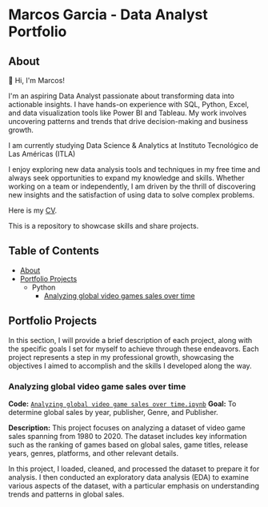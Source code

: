# Marcos Garcia - Data Analyst Portfolio
## About

👋 Hi, I'm Marcos!

I'm an aspiring Data Analyst passionate about transforming data into actionable insights. I have hands-on experience with SQL, Python, Excel, and data visualization tools like Power BI and Tableau. My work involves uncovering patterns and trends that drive decision-making and business growth.

I am currently studying Data Science & Analytics at Instituto Tecnológico de Las Américas (ITLA)

I enjoy exploring new data analysis tools and techniques in my free time and always seek opportunities to expand my knowledge and skills. Whether working on a team or independently, I am driven by the thrill of discovering new insights and the satisfaction of using data to solve complex problems.

Here is my [CV](https://github.com/Fuegillo/Data-Analysis-Portoflio/blob/main/Marcos_Garcia_CV.pdf).

This is a repository to showcase skills and share projects.

## Table of Contents

- [About](https://github.com/Fuegillo/Data-Analysis-Portoflio/edit/main/README.md)
- [Portfolio Projects]()
  - Python
    - [Analyzing global video games sales over time](https://github.com/Fuegillo/Portofio-Projects-)

## Portfolio Projects

In this section, I will provide a brief description of each project, along with the specific goals I set for myself to achieve through these endeavors. Each project represents a step in my professional growth, showcasing the objectives I aimed to accomplish and the skills I developed along the way.

### Analyzing global video game sales over time
**Code:** [`Analyzing global video game sales over time.ipynb`](https://github.com/Fuegillo/Portofio-Projects-/blob/main/Games%20Analysis.ipynb)
**Goal:** To determine global sales by year, publisher, Genre, and Publisher.

**Description:** This project focuses on analyzing a dataset of video game sales spanning from 1980 to 2020. The dataset includes key information such as the ranking of games based on global sales, game titles, release years, genres, platforms, and other relevant details.

In this project, I loaded, cleaned, and processed the dataset to prepare it for analysis. I then conducted an exploratory data analysis (EDA) to examine various aspects of the dataset, with a particular emphasis on understanding trends and patterns in global sales.
